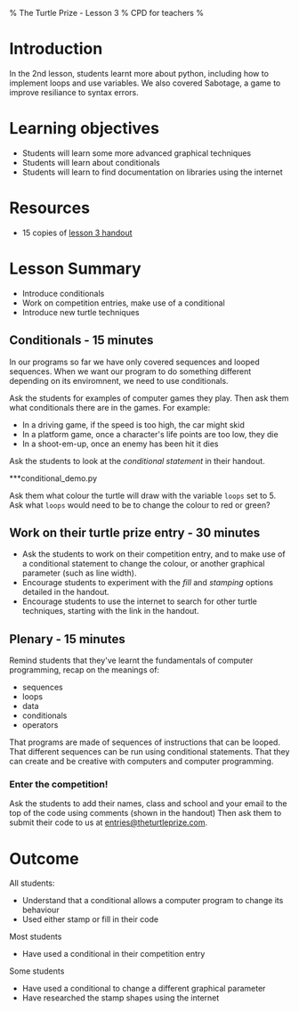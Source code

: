 % The Turtle Prize - Lesson 3
% CPD for teachers
%

# Introduction

In the 2nd lesson, students learnt more about python, including how to implement loops and use variables. We also covered Sabotage, a game to improve resiliance to syntax errors.

# Learning objectives

* Students will learn some more advanced graphical techniques
* Students will learn about conditionals
* Students will learn to find documentation on libraries using the internet

# Resources

* 15 copies of [lesson 3 handout](lesson-3-handout.html)

# Lesson Summary

* Introduce conditionals
* Work on competition entries, make use of a conditional
* Introduce new turtle techniques

## Conditionals - 15 minutes

In our programs so far we have only covered sequences and looped sequences. When we want our program to do something different depending on its enviromnent, we need to use conditionals. 

Ask the students for examples of computer games they play. Then ask them what conditionals there are in the games. For example:

* In a driving game, if the speed is too high, the car might skid
* In a platform game, once a character's life points are too low, they die
* In a shoot-em-up, once an enemy has been hit it dies

Ask the students to look at the *conditional statement* in their handout.

***conditional_demo.py

Ask them what colour the turtle will draw with the variable `loops` set to 5. Ask what `loops` would need to be to change the colour to red or green?

## Work on their turtle prize entry - 30 minutes

* Ask the students to work on their competition entry, and to make use of a conditional statement to change the colour, or another graphical parameter (such as line width).
* Encourage students to experiment with the *fill* and *stamping* options detailed in the handout.
* Encourage students to use the internet to search for other turtle techniques, starting with the link in the handout.

## Plenary - 15 minutes

Remind students that they've learnt the fundamentals of computer programming, recap on the meanings of:

* sequences
* loops
* data
* conditionals
* operators

That programs are made of sequences of instructions that can be looped.
That different sequences can be run using conditional statements.
That they can create and be creative with computers and computer programming.

### Enter the competition!

Ask the students to add their names, class and school and your email to the top of the code using comments (shown in the handout)
Then ask them to submit their code to us at [entries@theturtleprize.com](email:entries@theturtleprize.com).

# Outcome

All students:

* Understand that a conditional allows a computer program to change its behaviour
* Used either stamp or fill in their code

Most students

* Have used a conditional in their competition entry 

Some students

* Have used a conditional to change a different graphical parameter
* Have researched the stamp shapes using the internet
